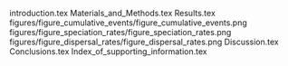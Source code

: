 introduction.tex
Materials_and_Methods.tex
Results.tex
figures/figure_cumulative_events/figure_cumulative_events.png
figures/figure_speciation_rates/figure_speciation_rates.png
figures/figure_dispersal_rates/figure_dispersal_rates.png
Discussion.tex
Conclusions.tex
Index_of_supporting_information.tex
